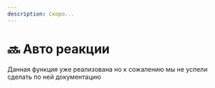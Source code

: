 ```yaml
---
description: Скоро...
---
```


# 🔜 Авто реакции

Данная функция уже реализована но к сожалению мы не успели сделать по ней документацию
